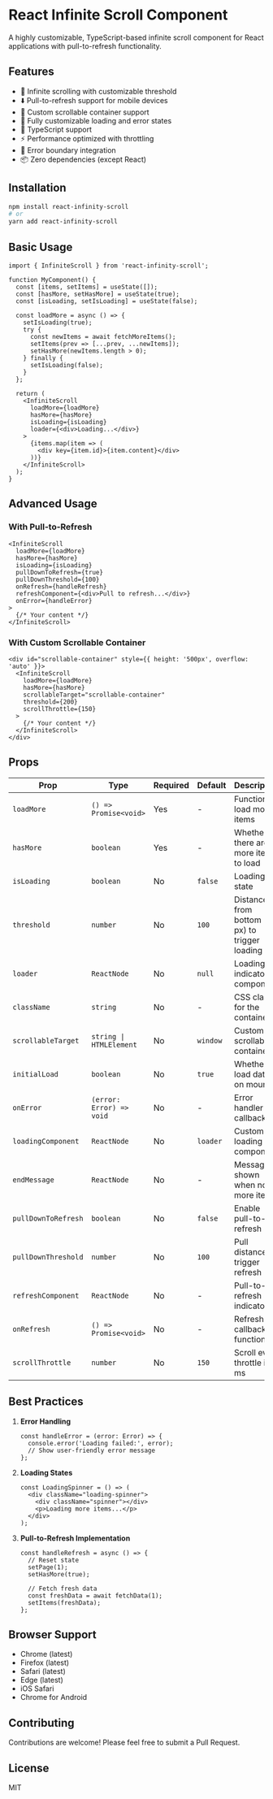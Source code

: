 # React Infinite Scroll Component

A highly customizable, TypeScript-based infinite scroll component for React applications with pull-to-refresh functionality.

## Features

- 🔄 Infinite scrolling with customizable threshold
- ⬇️ Pull-to-refresh support for mobile devices
- 📱 Custom scrollable container support
- 🎨 Fully customizable loading and error states
- 🔧 TypeScript support
- ⚡ Performance optimized with throttling
- 🎯 Error boundary integration
- 📦 Zero dependencies (except React)

## Installation

```bash
npm install react-infinity-scroll
# or
yarn add react-infinity-scroll
```

## Basic Usage

```tsx
import { InfiniteScroll } from 'react-infinity-scroll';

function MyComponent() {
  const [items, setItems] = useState([]);
  const [hasMore, setHasMore] = useState(true);
  const [isLoading, setIsLoading] = useState(false);

  const loadMore = async () => {
    setIsLoading(true);
    try {
      const newItems = await fetchMoreItems();
      setItems(prev => [...prev, ...newItems]);
      setHasMore(newItems.length > 0);
    } finally {
      setIsLoading(false);
    }
  };

  return (
    <InfiniteScroll
      loadMore={loadMore}
      hasMore={hasMore}
      isLoading={isLoading}
      loader={<div>Loading...</div>}
    >
      {items.map(item => (
        <div key={item.id}>{item.content}</div>
      ))}
    </InfiniteScroll>
  );
}
```

## Advanced Usage

### With Pull-to-Refresh

```tsx
<InfiniteScroll
  loadMore={loadMore}
  hasMore={hasMore}
  isLoading={isLoading}
  pullDownToRefresh={true}
  pullDownThreshold={100}
  onRefresh={handleRefresh}
  refreshComponent={<div>Pull to refresh...</div>}
  onError={handleError}
>
  {/* Your content */}
</InfiniteScroll>
```

### With Custom Scrollable Container

```tsx
<div id="scrollable-container" style={{ height: '500px', overflow: 'auto' }}>
  <InfiniteScroll
    loadMore={loadMore}
    hasMore={hasMore}
    scrollableTarget="scrollable-container"
    threshold={200}
    scrollThrottle={150}
  >
    {/* Your content */}
  </InfiniteScroll>
</div>
```

## Props

| Prop | Type | Required | Default | Description |
|------|------|----------|---------|-------------|
| `loadMore` | `() => Promise<void>` | Yes | - | Function to load more items |
| `hasMore` | `boolean` | Yes | - | Whether there are more items to load |
| `isLoading` | `boolean` | No | `false` | Loading state |
| `threshold` | `number` | No | `100` | Distance from bottom (in px) to trigger loading |
| `loader` | `ReactNode` | No | `null` | Loading indicator component |
| `className` | `string` | No | - | CSS class for the container |
| `scrollableTarget` | `string \| HTMLElement` | No | `window` | Custom scrollable container |
| `initialLoad` | `boolean` | No | `true` | Whether to load data on mount |
| `onError` | `(error: Error) => void` | No | - | Error handler callback |
| `loadingComponent` | `ReactNode` | No | `loader` | Custom loading component |
| `endMessage` | `ReactNode` | No | - | Message shown when no more items |
| `pullDownToRefresh` | `boolean` | No | `false` | Enable pull-to-refresh |
| `pullDownThreshold` | `number` | No | `100` | Pull distance to trigger refresh |
| `refreshComponent` | `ReactNode` | No | - | Pull-to-refresh indicator |
| `onRefresh` | `() => Promise<void>` | No | - | Refresh callback function |
| `scrollThrottle` | `number` | No | `150` | Scroll event throttle in ms |

## Best Practices

1. **Error Handling**
   ```tsx
   const handleError = (error: Error) => {
     console.error('Loading failed:', error);
     // Show user-friendly error message
   };
   ```

2. **Loading States**
   ```tsx
   const LoadingSpinner = () => (
     <div className="loading-spinner">
       <div className="spinner"></div>
       <p>Loading more items...</p>
     </div>
   );
   ```

3. **Pull-to-Refresh Implementation**
   ```tsx
   const handleRefresh = async () => {
     // Reset state
     setPage(1);
     setHasMore(true);
     
     // Fetch fresh data
     const freshData = await fetchData(1);
     setItems(freshData);
   };
   ```

## Browser Support

- Chrome (latest)
- Firefox (latest)
- Safari (latest)
- Edge (latest)
- iOS Safari
- Chrome for Android

## Contributing

Contributions are welcome! Please feel free to submit a Pull Request.

## License

MIT
